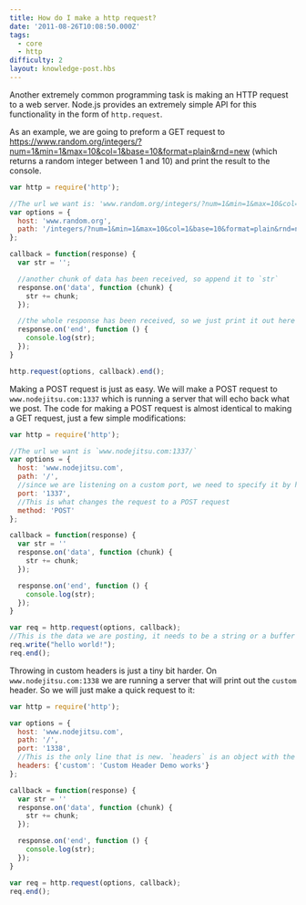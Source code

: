 ```yaml
---
title: How do I make a http request?
date: '2011-08-26T10:08:50.000Z'
tags:
  - core
  - http
difficulty: 2
layout: knowledge-post.hbs
---
```


Another extremely common programming task is making an HTTP request to a web server.  Node.js provides an extremely simple API for this functionality in the form of `http.request`.

As an example, we are going to preform a GET request to <https://www.random.org/integers/?num=1&min=1&max=10&col=1&base=10&format=plain&rnd=new> (which returns a random integer between 1 and 10) and print the result to the console.

```javascript
var http = require('http');

//The url we want is: 'www.random.org/integers/?num=1&min=1&max=10&col=1&base=10&format=plain&rnd=new'
var options = {
  host: 'www.random.org',
  path: '/integers/?num=1&min=1&max=10&col=1&base=10&format=plain&rnd=new'
};

callback = function(response) {
  var str = '';

  //another chunk of data has been received, so append it to `str`
  response.on('data', function (chunk) {
    str += chunk;
  });

  //the whole response has been received, so we just print it out here
  response.on('end', function () {
    console.log(str);
  });
}

http.request(options, callback).end();
```

Making a POST request is just as easy. We will make a POST request to `www.nodejitsu.com:1337` which is running a server that will echo back what we post. The code for making a POST request is almost identical to making a GET request, just a few simple modifications:

```javascript
var http = require('http');

//The url we want is `www.nodejitsu.com:1337/`
var options = {
  host: 'www.nodejitsu.com',
  path: '/',
  //since we are listening on a custom port, we need to specify it by hand
  port: '1337',
  //This is what changes the request to a POST request
  method: 'POST'
};

callback = function(response) {
  var str = ''
  response.on('data', function (chunk) {
    str += chunk;
  });

  response.on('end', function () {
    console.log(str);
  });
}

var req = http.request(options, callback);
//This is the data we are posting, it needs to be a string or a buffer
req.write("hello world!");
req.end();
```

Throwing in custom headers is just a tiny bit harder. On `www.nodejitsu.com:1338` we are running a server that will print out the `custom` header.  So we will just make a quick request to it:

```javascript
var http = require('http');

var options = {
  host: 'www.nodejitsu.com',
  path: '/',
  port: '1338',
  //This is the only line that is new. `headers` is an object with the headers to request
  headers: {'custom': 'Custom Header Demo works'}
};

callback = function(response) {
  var str = ''
  response.on('data', function (chunk) {
    str += chunk;
  });

  response.on('end', function () {
    console.log(str);
  });
}

var req = http.request(options, callback);
req.end();
```
